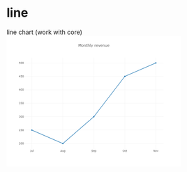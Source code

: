 # line
line chart
(work with core)
[<img src="https://raw.githubusercontent.com/calcuis/line/master/line_demo.png" width="400" height="300">](https://github.com/calcuis/line/blob/main/line_demo.png)
